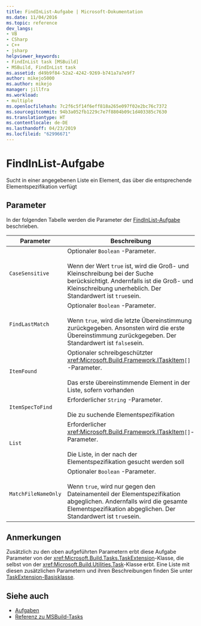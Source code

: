 ```yaml
---
title: FindInList-Aufgabe | Microsoft-Dokumentation
ms.date: 11/04/2016
ms.topic: reference
dev_langs:
- VB
- CSharp
- C++
- jsharp
helpviewer_keywords:
- FindInList task [MSBuild]
- MSBuild, FindInList task
ms.assetid: d49b9f84-52a2-4242-9269-b741a7a7e9f7
author: mikejo5000
ms.author: mikejo
manager: jillfra
ms.workload:
- multiple
ms.openlocfilehash: 7c2f6c5f14f6eff818a265e097f02e2bc76c7372
ms.sourcegitcommit: 94b3a052fb1229c7e7f8804b09c1d403385c7630
ms.translationtype: HT
ms.contentlocale: de-DE
ms.lasthandoff: 04/23/2019
ms.locfileid: "62996671"
---
```

# <a name="findinlist-task"></a>FindInList-Aufgabe
Sucht in einer angegebenen Liste ein Element, das über die entsprechende Elementspezifikation verfügt

## <a name="parameters"></a>Parameter
 In der folgenden Tabelle werden die Parameter der [FindInList-Aufgabe](../msbuild/findinlist-task.md) beschrieben.

|Parameter|Beschreibung|
|---------------|-----------------|
|`CaseSensitive`|Optionaler `Boolean` -Parameter.<br /><br /> Wenn der Wert `true` ist, wird die Groß- und Kleinschreibung bei der Suche berücksichtigt. Andernfalls ist die Groß- und Kleinschreibung unerheblich. Der Standardwert ist `true`sein.|
|`FindLastMatch`|Optionaler `Boolean` -Parameter.<br /><br /> Wenn `true`, wird die letzte Übereinstimmung zurückgegeben. Ansonsten wird die erste Übereinstimmung zurückgegeben. Der Standardwert ist `false`sein.|
|`ItemFound`|Optionaler schreibgeschützter <xref:Microsoft.Build.Framework.ITaskItem>`[]` -Parameter.<br /><br /> Das erste übereinstimmende Element in der Liste, sofern vorhanden|
|`ItemSpecToFind`|Erforderlicher `String` -Parameter.<br /><br /> Die zu suchende Elementspezifikation|
|`List`|Erforderlicher <xref:Microsoft.Build.Framework.ITaskItem>`[]`-Parameter.<br /><br /> Die Liste, in der nach der Elementspezifikation gesucht werden soll|
|`MatchFileNameOnly`|Optionaler `Boolean` -Parameter.<br /><br /> Wenn `true`, wird nur gegen den Dateinamenteil der Elementspezifikation abgeglichen. Andernfalls wird die gesamte Elementspezifikation abgeglichen. Der Standardwert ist `true`sein.|

## <a name="remarks"></a>Anmerkungen
 Zusätzlich zu den oben aufgeführten Parametern erbt diese Aufgabe Parameter von der <xref:Microsoft.Build.Tasks.TaskExtension>-Klasse, die selbst von der <xref:Microsoft.Build.Utilities.Task>-Klasse erbt. Eine Liste mit diesen zusätzlichen Parametern und ihren Beschreibungen finden Sie unter [TaskExtension-Basisklasse](../msbuild/taskextension-base-class.md).

## <a name="see-also"></a>Siehe auch
- [Aufgaben](../msbuild/msbuild-tasks.md)
- [Referenz zu MSBuild-Tasks](../msbuild/msbuild-task-reference.md)